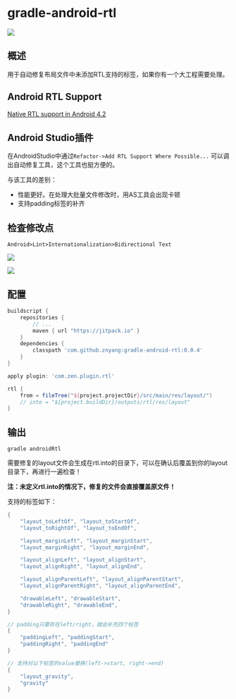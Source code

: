 # gradle-android-rtl

[![](https://jitpack.io/v/znyang/gradle-android-rtl.svg)](https://jitpack.io/#znyang/gradle-android-rtl)

## 概述

用于自动修复布局文件中未添加RTL支持的标签，如果你有一个大工程需要处理。

## Android RTL Support

[Native RTL support in Android 4.2](http://android-developers.blogspot.tw/2013/03/native-rtl-support-in-android-42.html)

## Android Studio插件

在AndroidStudio中通过`Refactor->Add RTL Support Where Possible...` 可以调出自动修复工具，这个工具也挺方便的。

与该工具的差别：

* 性能更好。在处理大批量文件修改时，用AS工具会出现卡顿
* 支持padding标签的补齐

## 检查修改点

`Android>Lint>Internationalization>Bidirectional Text`

![](./img/1.jpg)

![](./img/2.jpg)

## 配置

```gradle
buildscript {
    repositories {
        // ...
        maven { url "https://jitpack.io" }
    }
    dependencies {
        classpath 'com.github.znyang:gradle-android-rtl:0.0.4'
    }
}

apply plugin: 'com.zen.plugin.rtl'

rtl {
    from = fileTree("${project.projectDir}/src/main/res/layout/")
    // into = "${project.buildDir}/outputs/rtl/res/layout"
}
```

## 输出

```
gradle androidRtl
```

需要修复的layout文件会生成在rtl.into的目录下，可以在确认后覆盖到你的layout目录下，再进行一遍检查！

**注：未定义rtl.into的情况下，修复的文件会直接覆盖原文件！**

支持的标签如下：

```java
{
    "layout_toLeftOf", "layout_toStartOf",
    "layout_toRightOf", "layout_toEndOf",

    "layout_marginLeft", "layout_marginStart",
    "layout_marginRight", "layout_marginEnd",

    "layout_alignLeft", "layout_alignStart",
    "layout_alignRight", "layout_alignEnd",

    "layout_alignParentLeft", "layout_alignParentStart",
    "layout_alignParentRight", "layout_alignParentEnd",

    "drawableLeft", "drawableStart",
    "drawableRight", "drawableEnd",
}

// padding只要存在left/right，就会补充四个标签
{
    "paddingLeft", "paddingStart",
    "paddingRight", "paddingEnd"
}

// 支持对以下标签的value替换(left->start, right->end)
{
    "layout_gravity",
    "gravity"
}
```
